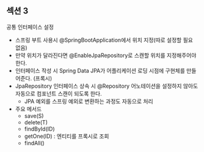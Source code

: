 ## 섹션 3

공통 인터페이스 설정

- 스프링 부트 사용시 @SpringBootApplication에서 위치 지정(따로 설정할 필요 없음)
- 만약 위치가 달라진다면 @EnableJpaRepository로 스캔할 위치를 지정해주어야 한다.
- 인터페이스 작성 시 Spring Data JPA가 어플리케이션 로딩 시점에 구현체를 만들어준다. (프록시)
- JpaRepository 인터페이스 상속 시 @Repository 어노테이션을 설정하지 않아도 자동으로 컴포넌트 스캔이 되도록 한다.
  - JPA 예외를 스프링 예외로 변환하는 과정도 자동으로 처리
- 주요 메서드
  - save(S)
  - delete(T)
  - findById(ID)
  - getOne(ID) : 엔티티를 프록시로 조회
  - findAll()